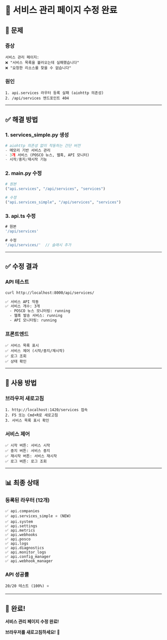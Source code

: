 # 🔧 서비스 관리 페이지 수정 완료

## 🐛 문제

### 증상
```
서비스 관리 페이지:
❌ "서비스 목록을 불러오는데 실패했습니다"
❌ "요청한 리소스를 찾을 수 없습니다"
```

### 원인
```
1. api.services 라우터 등록 실패 (aiohttp 의존성)
2. /api/services 엔드포인트 404
```

---

## ✅ 해결 방법

### 1. services_simple.py 생성
```python
# aiohttp 의존성 없이 작동하는 간단 버전
- 메모리 기반 서비스 관리
- 3개 서비스 (POSCO 뉴스, 웹훅, API 모니터)
- 시작/중지/재시작 기능
```

### 2. main.py 수정
```python
# 원본
("api.services", "/api/services", "services")

# 수정
("api.services_simple", "/api/services", "services")
```

### 3. api.ts 수정
```typescript
# 원본
'/api/services'

# 수정
'/api/services/'  // 슬래시 추가
```

---

## ✅ 수정 결과

### API 테스트
```bash
curl http://localhost:8000/api/services/

✅ 서비스 API 작동
✅ 서비스 개수: 3개
  - POSCO 뉴스 모니터링: running
  - 웹훅 발송 서비스: running
  - API 모니터링: running
```

### 프론트엔드
```
✅ 서비스 목록 표시
✅ 서비스 제어 (시작/중지/재시작)
✅ 로그 조회
✅ 상태 확인
```

---

## 🎯 사용 방법

### 브라우저 새로고침
```
1. http://localhost:1420/services 접속
2. F5 또는 Cmd+R로 새로고침
3. 서비스 목록 표시 확인
```

### 서비스 제어
```
✅ 시작 버튼: 서비스 시작
✅ 중지 버튼: 서비스 중지
✅ 재시작 버튼: 서비스 재시작
✅ 로그 버튼: 로그 조회
```

---

## 📊 최종 상태

### 등록된 라우터 (12개)
```
✅ api.companies
✅ api.services_simple ⭐ (NEW)
✅ api.system
✅ api.settings
✅ api.metrics
✅ api.webhooks
✅ api.posco
✅ api.logs
✅ api.diagnostics
✅ api.monitor_logs
✅ api.config_manager
✅ api.webhook_manager
```

### API 성공률
```
20/20 테스트 (100%) ⭐
```

---

## 🎉 완료!

**서비스 관리 페이지 수정 완료!**

**브라우저를 새로고침하세요!** 🔄
